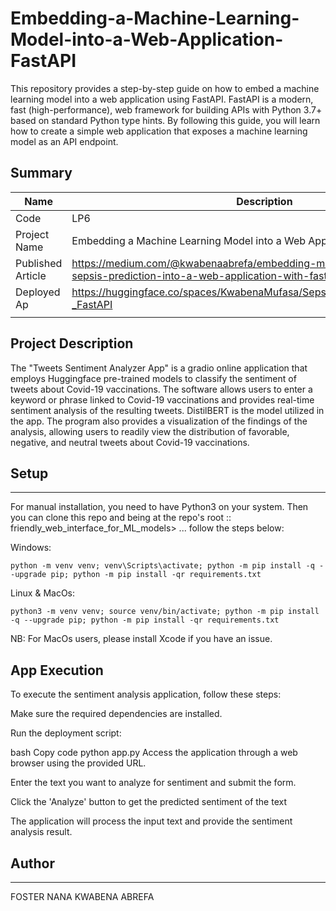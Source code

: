 # Embedding-a-Machine-Learning-Model-into-a-Web-Application-FastAPI



This repository provides a step-by-step guide on how to embed a machine learning model into a web application using FastAPI. FastAPI is a modern, fast (high-performance), web framework for building APIs with Python 3.7+ based on standard Python type hints. By following this guide, you will learn how to create a simple web application that exposes a machine learning model as an API endpoint.


## Summary

| Name                       | Description        |
| -------------------------- | ------------------ | 
| Code                       | LP6                | 
| Project Name               | Embedding a Machine Learning Model into a Web Application : FastAPI | 
| Published Article          | https://medium.com/@kwabenaabrefa/embedding-machine-learning-for-sepsis-prediction-into-a-web-application-with-fastapi-1887512bc62d |
| Deployed Ap                | https://huggingface.co/spaces/KwabenaMufasa/Sepsis_Machine_Learning_API_-_FastAPI    |
|                            |                    | 



## Project Description
The "Tweets Sentiment Analyzer App" is a gradio online application that employs Huggingface pre-trained models to classify the sentiment of tweets about Covid-19 vaccinations. The software allows users to enter a keyword or phrase linked to Covid-19 vaccinations and provides real-time sentiment analysis of the resulting tweets. DistilBERT is the model utilized in the app. The program also provides a visualization of the findings of the analysis, allowing users to readily view the distribution of favorable, negative, and neutral tweets about Covid-19 vaccinations.



## Setup
----

For manual installation, you need to have Python3 on your system. Then you can clone this repo and being at the repo's root :: friendly_web_interface_for_ML_models> ... follow the steps below:

Windows:

  `python -m venv venv; venv\Scripts\activate; python -m pip install -q --upgrade pip; python -m pip install -qr requirements.txt`

Linux & MacOs:

  `python3 -m venv venv; source venv/bin/activate; python -m pip install -q --upgrade pip; python -m pip install -qr requirements.txt`


NB: For MacOs users, please install Xcode if you have an issue.



## App Execution

To execute the sentiment analysis application, follow these steps:

Make sure the required dependencies are installed.

Run the deployment script:

bash
Copy code
python app.py
Access the application through a web browser using the provided URL.

Enter the text you want to analyze for sentiment and submit the form.

Click the 'Analyze' button to get the predicted sentiment of the text

The application will process the input text and provide the sentiment analysis result.





## Author
----
FOSTER NANA KWABENA ABREFA

